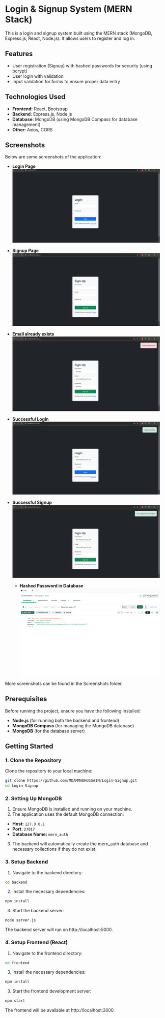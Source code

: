 # Login & Signup System (MERN Stack)

This is a login and signup system built using the MERN stack (MongoDB, Express.js, React, Node.js). It allows users to register and log in.

## Features

- User registration (Signup) with hashed passwords for security (using bcrypt)
- User login with validation
- Input validation for forms to ensure proper data entry


## Technologies Used

- **Frontend:** React, Bootstrap
- **Backend:** Express.js, Node.js
- **Database:** MongoDB (using MongoDB Compass for database management)
- **Other:** Axios, CORS

## Screenshots

Below are some screenshots of the application:

- **Login Page**
  ![Home](Screenshots/Login.png)
  
- **Signup Page**
  ![Signup](Screenshots/Signup.png)
  
- **Email already exists**
  ![Empty field error](Screenshots/Email%20Already%20exists.png)
  
- **Successful Login**
  ![Login success](Screenshots/Login-success.png)
  
- **Successful Signup**
  ![Signup Success](Screenshots/Signup-success.png)

  - **Hashed Password in Database**
  ![Signup Success](Screenshots/user%20data%20in%20database.png)

More screenshots can be found in the Screenshots folder.

## Prerequisites

Before running the project, ensure you have the following installed:

- **Node.js** (for running both the backend and frontend)
- **MongoDB Compass** (for managing the MongoDB database)
- **MongoDB** (for the database server)


## Getting Started

### 1. Clone the Repository

Clone the repository to your local machine:

```bash
git clone https://github.com/MDAMMADHUSSAIN/Login-Signup.git
cd Login-Signup
```


### 2. Setting Up MongoDB
     
  1. Ensure MongoDB is installed and running on your machine.
  2. The application uses the default MongoDB connection:
   - **Host:** `127.0.0.1`
   - **Port:** `27017`
   - **Database Name:** `mern_auth`
  3. The backend will automatically create the mern_auth database and necessary collections if they do not exist.

  
### 3. Setup Backend
  1. Navigate to the backend directory:
```bash
cd backend
```
  2. Install the necessary dependencies:
```bash
npm install
```
  3. Start the backend server:
```bash
node server.js
```
  The backend server will run on http://localhost:5000.
  
### 4. Setup Frontend (React)
  1. Navigate to the frontend directory:
```bash
cd frontend
```
  3. Install the necessary dependencies:
```bash
npm install
```
  3. Start the frontend development server:
```bash
npm start
```
  The frontend will be available at http://localhost:3000.
